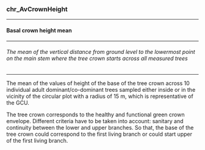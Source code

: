 ### chr_AvCrownHeight



------
#### Basal crown height mean



------
###### The mean of the vertical distance from ground level to the lowermost point on the main stem where the tree crown starts across all measured trees



------
The mean of the values of height of the base of the tree crown across 10 individual adult dominant/co-dominant trees sampled either inside or in the vicinity of the circular plot with a radius of 15 m, which is representative of the GCU.

The tree crown corresponds to the healthy and functional green crown envelope. Different criteria have to be taken into account: sanitary and continuity between the lower and upper branches. So that, the base of the tree crown could correspond to the first living branch or could start upper of the first living branch.